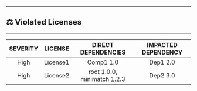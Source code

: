 

---
## ⚖️ Violated Licenses

---
| SEVERITY                | LICENSE                  | DIRECT DEPENDENCIES                  | IMPACTED DEPENDENCY                  |
| :---------------------: | :-----------------------------------: | :-----------------------------------: | :-----------------------------------: |
| High | License1 | Comp1 1.0 | Dep1 2.0 |
| High | License2 | root 1.0.0, minimatch 1.2.3 | Dep2 3.0 |